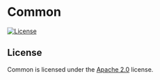 # Common

[![License](https://lxgaming.github.io/badges/License-Apache%202.0-blue.svg)](https://www.apache.org/licenses/LICENSE-2.0)

## License
Common is licensed under the [Apache 2.0](https://www.apache.org/licenses/LICENSE-2.0) license.